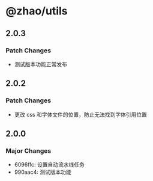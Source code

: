# @zhao/utils

## 2.0.3

### Patch Changes

- 测试版本功能正常发布

## 2.0.2

### Patch Changes

- 更改 css 和字体文件的位置，防止无法找到字体引用位置

## 2.0.0

### Major Changes

- 6096ffc: 设置自动流水线任务
- 990aac4: 测试版本功能
